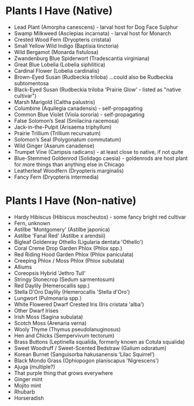 # Plants I Have (Native)
- Lead Plant (Amorpha canescens) - larval host for Dog Face Sulphur
- Swamp Milkweed (Asclepias incarnata) - larval host for Monarch
- Crested Wood Fern (Dryopteris cristata)
- Small Yellow Wild Indigo (Baptisia tinctoria)
- Wild Bergamot (Monarda fistulosa)
- Zwandenburg Blue Spiderwort (Tradescantia virginiana)
- Great Blue Lobelia (Lobelia siphilitica)
- Cardinal Flower (Lobelia cardinalis)
- Brown-Eyed Susan (Rudbeckia triloba) …could also be Rudbeckia subtomentosa
- Black-Eyed Susan (Rudbeckia triloba 'Prairie Glow' - listed as "native cultivar")
- Marsh Marigold (Caltha palustris)
- Columbine (Aquilegia canadensis) - self-propagating
- Common Blue Violet (Viola sororia) - self-propagating
- False Solomon’s Seal (Smilacina racemosa)
- Jack-in-the-Pulpit (Arisaema triphyllum)
- Prairie Trillium (Trillium recurvatum)
- Solomon’s Seal (Polygonatum commutatum)
- Wild Ginger (Asarum canadense)
- Trumpet Vine (Campsis radicans) - at least close to native, if not quite
- Blue-Stemmed Goldenrod (Solidago caesia) - goldenrods are host plant for more things than anything else in Chicago
- Leatherleaf Woodfern (Dryopteris marginalis)
- Fancy Fern (Dryopteris intermedia)

# Plants I Have (Non-native)
- Hardy Hibiscus (Hibiscus moscheutos) - some fancy bright red cultivar
- Fern, unknown
- Astilbe 'Montgomery' (Astilbe japonica)
- Astilbe 'Fanal Red' (Astilbe x arendsii)
- Bigleaf Goldenray Othello (Ligularia dentata 'Othello')
- Coral Creme Drop Garden Phlox (Phlox spp.)
- Red Riding Hood Garden Phlox (Phlox paniculata)
- Creeping Phlox / Moss Phlox (Phlox subulata)
- Alliums
- Coreopsis Hybrid 'Jethro Tull'
- Stringy Stonecrop (Sedum sarmentosum)
- Red Daylily (Hemerocallis spp.)
- Stella D'Oro Daylily (Hemerocallis 'Stella d'Oro')
- Lungwort (Pulmonaria spp.)
- White Flowered Dwarf Crested Iris (Iris cristata 'alba')
- Other Dwarf Irises
- Irish Moss (Sagina subulata)
- Scotch Moss (Arenaria verna)
- Wooly Thyme (Thymus pseudolanuginosus)
- Hen and Chicks (Sempervivum tectorum)
- Brass Buttons (Leptinella squalida, formerly known as Cotula squalida)
- Sweet Woodruff / Sweet-Scented Bedstraw (Galium odoratum)
- Korean Burnet (Sanguisorba hakusanensis ‘Lilac Squirrel’)
- Black Mondo Grass (Ophiopogon planiscapus 'Nigrescens')
- Ajuga (multiple?)
- That purple thing that grows everywhere
- Ginger mint
- Mojito mint
- Rhubarb
- Horseradish
